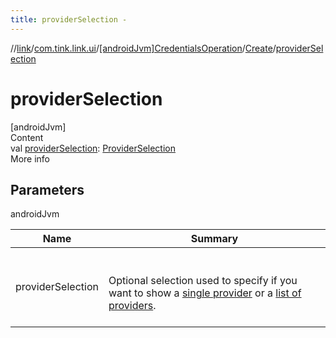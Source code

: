 ```yaml
---
title: providerSelection -
---
```

//[link](../../../index.md)/[com.tink.link.ui](../../index.md)/[[androidJvm]CredentialsOperation](../index.md)/[Create](index.md)/[providerSelection](provider-selection.md)



# providerSelection  
[androidJvm]  
Content  
val [providerSelection](provider-selection.md): [ProviderSelection](../../[android-jvm]-provider-selection/index.md)  
More info  


## Parameters  
  
androidJvm  
  
|  Name|  Summary| 
|---|---|
| <a name="com.tink.link.ui/CredentialsOperation.Create/providerSelection/#/PointingToDeclaration/"></a>providerSelection| <a name="com.tink.link.ui/CredentialsOperation.Create/providerSelection/#/PointingToDeclaration/"></a><br><br>Optional selection used to specify if you want to show a [single provider](../../[android-jvm]-provider-selection/-single-provider/index.md) or a [list of providers](../../[android-jvm]-provider-selection/-provider-list/index.md).<br><br>
  
  



